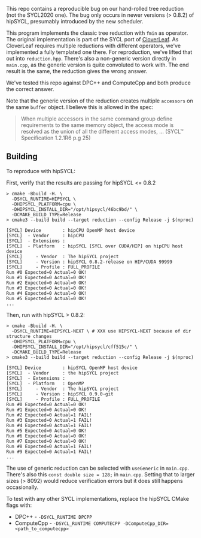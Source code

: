 This repo contains a reproducible bug on our hand-rolled tree reduction (not the SYCL2020 one). The
bug only occurs in newer versions (> 0.8.2) of hipSYCL, presumably introduced by the new scheduler.

This program implements the classic tree reduction with `fmin` as operator. The original
implementation is part of the SYCL port of [CloverLeaf](https://github.com/UoB-HPC/cloverleaf_sycl).
As CloverLeaf requires multiple reductions with different operators, we've implemented a fully
templated one there. For reproduction, we've lifted that out into `reduction.hpp`. There's also a
non-generic version directly in `main.cpp`, as the generic version is quite convoluted to work with.
The end result is the same, the reduction gives the wrong answer.

We've tested this repo against DPC++ and ComputeCpp and both produce the correct answer.

Note that the generic version of the reduction creates multiple `accessors` on the same `buffer`
object. I believe this is allowed in the spec:

> When multiple accessors in the same command group define requirements to the
> same memory object, the access mode  is resolved as the union of all the
> different access modes, ...
> (SYCL™ Specification 1.2.1R6 p.g 25)

## Building

To reproduce with hipSYCL:

First, verify that the results are passing for hipSYCL <= 0.8.2

```shell
> cmake -Bbuild -H. \ 
  -DSYCL_RUNTIME=HIPSYCL \
  -DHIPSYCL_PLATFORM=cpu \ 
  -DHIPSYCL_INSTALL_DIR="/opt/hipsycl/46bc9bd/" \ 
  -DCMAKE_BUILD_TYPE=Release
> cmake3 --build build --target reduction --config Release -j $(nproc)
```

```
[SYCL] Device        : hipCPU OpenMP host device
[SYCL]  - Vendor     : hipCPU
[SYCL]  - Extensions : 
[SYCL]  - Platform   : hipSYCL [SYCL over CUDA/HIP] on hipCPU host device
[SYCL]     - Vendor  : The hipSYCL project
[SYCL]     - Version : hipSYCL 0.8.2-release on HIP/CUDA 99999
[SYCL]     - Profile : FULL_PROFILE
Run #0 Expected=0 Actual=0 OK!
Run #1 Expected=0 Actual=0 OK!
Run #2 Expected=0 Actual=0 OK!
Run #3 Expected=0 Actual=0 OK!
Run #4 Expected=0 Actual=0 OK!
Run #5 Expected=0 Actual=0 OK!
...
```

Then, run with hipSYCL > 0.8.2:

```shell
> cmake -Bbuild -H. \ 
  -DSYCL_RUNTIME=HIPSYCL-NEXT \ # XXX use HIPSYCL-NEXT because of dir structure changes 
  -DHIPSYCL_PLATFORM=cpu \ 
  -DHIPSYCL_INSTALL_DIR="/opt/hipsycl/cff515c/" \ 
  -DCMAKE_BUILD_TYPE=Release
> cmake3 --build build --target reduction --config Release -j $(nproc)
```

```
[SYCL] Device        : hipSYCL OpenMP host device
[SYCL]  - Vendor     : the hipSYCL project
[SYCL]  - Extensions : 
[SYCL]  - Platform   : OpenMP
[SYCL]     - Vendor  : The hipSYCL project
[SYCL]     - Version : hipSYCL 0.9.0-git
[SYCL]     - Profile : FULL_PROFILE
Run #0 Expected=0 Actual=0 OK!
Run #1 Expected=0 Actual=0 OK!
Run #2 Expected=0 Actual=1 FAIL!
Run #3 Expected=0 Actual=1 FAIL!
Run #4 Expected=0 Actual=1 FAIL!
Run #5 Expected=0 Actual=0 OK!
Run #6 Expected=0 Actual=0 OK!
Run #7 Expected=0 Actual=0 OK!
Run #8 Expected=0 Actual=1 FAIL!
Run #9 Expected=0 Actual=1 FAIL!
...
```

The use of generic reduction can be selected with `useGeneric` in `main.cpp`.  
There's also this `const double size = 128;` in `main.cpp`. Setting that to larger sizes (> 8092)
would reduce verification errors but it does still happens occasionally.

To test with any other SYCL implementations, replace the hipSYCL CMake flags with:

* DPC++ - `-DSYCL_RUNTIME DPCPP`
* ComputeCpp - `-DSYCL_RUNTIME COMPUTECPP -DComputeCpp_DIR=<path_to_computecpp>`